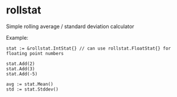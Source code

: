 # rollstat
Simple rolling average / standard deviation calculator

Example:

    stat := &rollstat.IntStat{} // can use rollstat.FloatStat{} for floating point numbers

    stat.Add(2)
    stat.Add(3)
    stat.Add(-5)

    avg := stat.Mean()
    std := stat.Stddev()